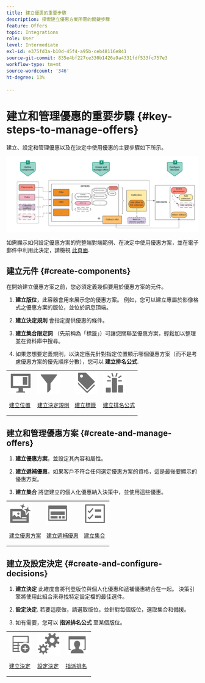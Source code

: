 ```yaml
---
title: 建立優惠的重要步驟
description: 探索建立優惠方案所需的關鍵步驟
feature: Offers
topic: Integrations
role: User
level: Intermediate
exl-id: e375fd3a-b10d-45f4-a95b-ceb48116e841
source-git-commit: 835e4bf227ce330b1426a9a4331fdf533fc757e3
workflow-type: tm+mt
source-wordcount: '346'
ht-degree: 13%

---
```


# 建立和管理優惠的重要步驟 {#key-steps-to-manage-offers}

建立、設定和管理優惠以及在決定中使用優惠的主要步驟如下所示。

![](../assets/offer-create-manage-process.png)

如需顯示如何設定優惠方案的完整端對端範例、在決定中使用優惠方案，並在電子郵件中利用此決定，請檢視 [此頁面](../offers-e2e.md).

## 建立元件 {#create-components}

在開始建立優惠方案之前，您必須定義幾個要用於優惠方案的元件。

1. **建立版位**，此容器會用來展示您的優惠方案。 例如，您可以建立專屬於影像格式之優惠方案的版位，並位於訊息頂端。

1. **建立決定規則** 會指定提供優惠的條件。

1. **建立集合限定詞** （先前稱為「標籤」）可讓您關聯至優惠方案，輕鬆加以整理並在資料庫中搜尋。

1. 如果您想要定義規則，以決定應先針對指定位置顯示哪個優惠方案（而不是考慮優惠方案的優先順序分數），您可以 **建立排名公式**.

<table>
<tr>
<td><img src="../../assets/do-not-localize/icon-placement.svg" width="60px"><p><a href="../offer-library/creating-placements.md">建立位置</a></p></td>
<td><img src="../../assets/do-not-localize/icon-rules.svg" width="60px"><p><a href="../offer-library/creating-decision-rules.md">建立決定規則</a></p></td>
<td><img src="../../assets/do-not-localize/icon-tags.svg" width="60px"><p><a href="../offer-library/creating-tags.md">建立標籤</a></p></td>
<td><img src="../../assets/do-not-localize/icon-ranking.svg" width="60px"><p><a href="../ranking/create-ranking-formulas.md">建立排名公式</a></p></td>
</table>

## 建立和管理優惠方案 {#create-and-manage-offers}

1. **建立優惠方案**，並設定其內容和屬性。

1. **建立遞補優惠**，如果客戶不符合任何選定優惠方案的資格，這是最後要顯示的優惠方案。

1. **建立集合** 將您建立的個人化優惠納入決策中，並使用這些優惠。

<table>
<tr>
<td><img src="../../assets/do-not-localize/icon-offer.svg" width="60px"><p><a href="../offer-library/creating-personalized-offers.md">建立優惠方案</a></p></td>
<td><img src="../../assets/do-not-localize/icon-fallback.svg" width="60px"><p><a href="../offer-library/creating-fallback-offers.md">建立遞補優惠</a></p></td>
<td><img src="../../assets/do-not-localize/icon-collection.svg" width="60px"><p><a href="../offer-library/creating-collections.md">建立集合</a></p></td></tr>
</table>

## 建立及設定決定 {#create-and-configure-decisions}

1. **建立決定** 此維度會將刊登版位與個人化優惠和遞補優惠結合在一起。 決策引擎將使用此組合來尋找特定設定檔的最佳選件。

1. **設定決定**. 若要這麼做，請選取版位，並針對每個版位，選取集合和備援。

1. 如有需要，您可以 **指派排名公式** 至某個版位。

<table>
<tr>
<td><img src="../../assets/do-not-localize/icon-decision.svg" width="60px"><p><a href="../offer-activities/create-offer-activities.md">建立決定</a></p></td>
<td><img src="../../assets/do-not-localize/icon-configure-decision.svg" width="60px"><p><a href="../offer-activities/create-offer-activities.md#add-offers">設定決定</a></p></td>
<td><img src="../../assets/do-not-localize/icon-assign-ranking.svg" width="60px"><p><a href="../offer-activities/configure-offer-selection.md#assign-ranking-formula">指派排名</a></p></td>
</tr>
</table>
